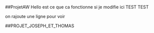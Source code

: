 ##ProjetAW
Hello 
est ce que ca fonctionne si je modifie ici TEST TEST

on rajoute une ligne pour voir

##PROJET_JOSEPH_ET_THOMAS
